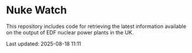 # Nuke Watch

This repository includes code for retrieving the latest information available on the output of EDF nuclear power plants in the UK.

Last updated: 2025-08-18 11:11